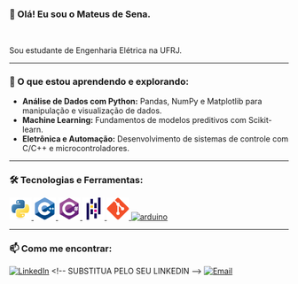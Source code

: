 ### 👋 Olá! Eu sou o Mateus de Sena.

<br>

<p align="left">
  Sou estudante de Engenharia Elétrica na UFRJ.
</p>

---

### 🚀 O que estou aprendendo e explorando:
- **Análise de Dados com Python:** Pandas, NumPy e Matplotlib para manipulação e visualização de dados.
- **Machine Learning:** Fundamentos de modelos preditivos com Scikit-learn.
- **Eletrônica e Automação:** Desenvolvimento de sistemas de controle com C/C++ e microcontroladores.

---

### 🛠️ Tecnologias e Ferramentas:
<p align="left">
  <a href="https://www.python.org" target="_blank"> <img src="https://raw.githubusercontent.com/devicons/devicon/master/icons/python/python-original.svg" alt="python" width="40" height="40"/> </a>
  <a href="https://www.cplusplus.com/" target="_blank"> <img src="https://raw.githubusercontent.com/devicons/devicon/master/icons/cplusplus/cplusplus-original.svg" alt="cplusplus" width="40" height="40"/> </a>
  <a href="https://docs.microsoft.com/en-us/dotnet/csharp/" target="_blank"> <img src="https://raw.githubusercontent.com/devicons/devicon/master/icons/csharp/csharp-original.svg" alt="csharp" width="40" height="40"/> </a>
  <a href="https://pandas.pydata.org/" target="_blank"> <img src="https://raw.githubusercontent.com/devicons/devicon/master/icons/pandas/pandas-original.svg" alt="pandas" width="40" height="40"/> </a>
  <a href="https://git-scm.com/" target="_blank"> <img src="https://raw.githubusercontent.com/devicons/devicon/master/icons/git/git-original.svg" alt="git" width="40" height="40"/> </a>
  <a href="https://www.arduino.cc/" target="_blank"> <img src="https://cdn.jsdelivr.net/gh/devicons/devicon/icons/arduino/arduino-original.svg" alt="arduino" width="40" height="40"/> </a>
</p>

---

### 📫 Como me encontrar:
[![LinkedIn](https://img.shields.io/badge/LinkedIn-0A66C2?style=for-the-badge&logo=linkedin&logoColor=white)](https://www.linkedin.com/in/seu-perfil](https://www.linkedin.com/in/mateus-sena-98061a21a/)) <!-- SUBSTITUA PELO SEU LINKEDIN -->
[![Email](https://img.shields.io/badge/Email-D14836?style=for-the-badge&logo=gmail&logoColor=white)](mailto:mateuselyachar@poli.ufrj.br)
